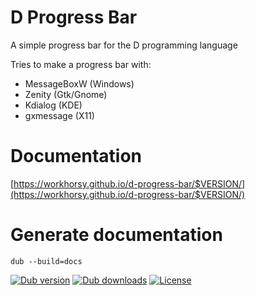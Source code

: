 # D Progress Bar
A simple progress bar for the D programming language

Tries to make a progress bar with:
* MessageBoxW (Windows)
* Zenity (Gtk/Gnome)
* Kdialog (KDE)
* gxmessage (X11)

# Documentation

[https://workhorsy.github.io/d-progress-bar/$VERSION/](https://workhorsy.github.io/d-progress-bar/$VERSION/)

# Generate documentation

```
dub --build=docs
```


[![Dub version](https://img.shields.io/dub/v/d-progress-bar.svg)](https://code.dlang.org/packages/d-progress-bar)
[![Dub downloads](https://img.shields.io/dub/dt/d-progress-bar.svg)](https://code.dlang.org/packages/d-progress-bar)
[![License](https://img.shields.io/badge/license-BSL_1.0-blue.svg)](https://raw.githubusercontent.com/workhorsy/d-progress-bar/master/LICENSE)
